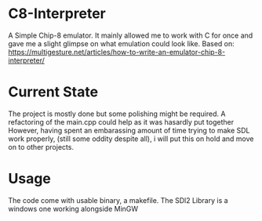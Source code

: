 # C8-Interpreter
A Simple Chip-8 emulator. It mainly allowed me to work with C for once and gave me a slight glimpse on what emulation could look like.
Based on: https://multigesture.net/articles/how-to-write-an-emulator-chip-8-interpreter/

# Current State
The project is mostly done but some polishing might be required. A refactoring of the main.cpp could help as it was hasardly put together 
However, having spent an embarassing amount of time trying to make SDL work properly, (still some oddity despite all), i will put this on hold and move on to other projects.

# Usage
The code come with usable binary, a makefile. The SDl2 Library is a windows one working alongside MinGW

